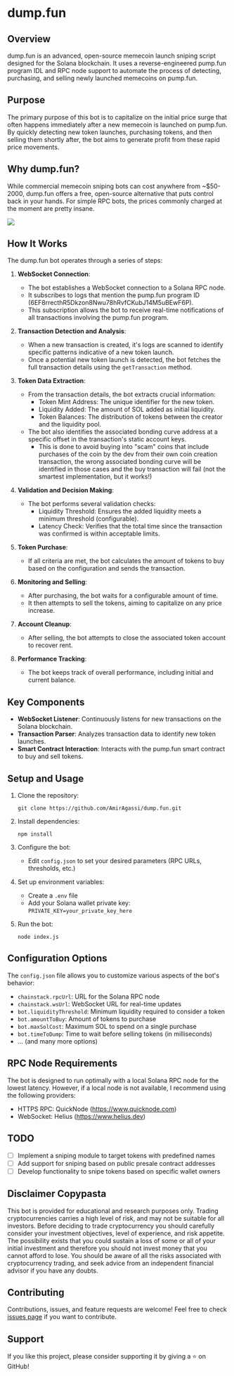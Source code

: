 # dump.fun

## Overview

dump.fun is an advanced, open-source memecoin launch sniping script designed for the Solana blockchain. It uses a reverse-engineered pump.fun program IDL and RPC node support to automate the process of detecting, purchasing, and selling newly launched memecoins on pump.fun.

## Purpose

The primary purpose of this bot is to capitalize on the initial price surge that often happens immediately after a new memecoin is launched on pump.fun. By quickly detecting new token launches, purchasing tokens, and then selling them shortly after, the bot aims to generate profit from these rapid price movements.

## Why dump.fun?

While commercial memecoin sniping bots can cost anywhere from ~$50-2000, dump.fun offers a free, open-source alternative that puts control back in your hands. For simple RPC bots, the prices commonly charged at the moment are pretty insane.

![](https://i.imgur.com/TI0hZYS.png)

## How It Works

The dump.fun bot operates through a series of steps:

1. **WebSocket Connection**: 
   - The bot establishes a WebSocket connection to a Solana RPC node.
   - It subscribes to logs that mention the pump.fun program ID (6EF8rrecthR5Dkzon8Nwu78hRvfCKubJ14M5uBEwF6P).
   - This subscription allows the bot to receive real-time notifications of all transactions involving the pump.fun program.

2. **Transaction Detection and Analysis**:
   - When a new transaction is created, it's logs are scanned to identify specific patterns indicative of a new token launch.
   - Once a potential new token launch is detected, the bot fetches the full transaction details using the `getTransaction` method.

3. **Token Data Extraction**:
   - From the transaction details, the bot extracts crucial information:
     - Token Mint Address: The unique identifier for the new token.
     - Liquidity Added: The amount of SOL added as initial liquidity.
     - Token Balances: The distribution of tokens between the creator and the liquidity pool.
   - The bot also identifies the associated bonding curve address at a specific offset in the transaction's static account keys.
     - This is done to avoid buying into "scam" coins that include purchases of the coin by the dev from their own coin creation transaction, the wrong associated bonding curve will be identified in those cases and the buy transaction will fail (not the smartest implementation, but it works!)

4. **Validation and Decision Making**:
   - The bot performs several validation checks:
     - Liquidity Threshold: Ensures the added liquidity meets a minimum threshold (configurable).
     - Latency Check: Verifies that the total time since the transaction was confirmed is within acceptable limits.

5. **Token Purchase**:
   - If all criteria are met, the bot calculates the amount of tokens to buy based on the configuration and sends the transaction.

6. **Monitoring and Selling**:
   - After purchasing, the bot waits for a configurable amount of time.
   - It then attempts to sell the tokens, aiming to capitalize on any price increase.

7. **Account Cleanup**:
   - After selling, the bot attempts to close the associated token account to recover rent.

8. **Performance Tracking**:
   - The bot keeps track of overall performance, including initial and current balance.

## Key Components

- **WebSocket Listener**: Continuously listens for new transactions on the Solana blockchain.
- **Transaction Parser**: Analyzes transaction data to identify new token launches.
- **Smart Contract Interaction**: Interacts with the pump.fun smart contract to buy and sell tokens.

## Setup and Usage

1. Clone the repository:
   ```
   git clone https://github.com/AmirAgassi/dump.fun.git
   ```

2. Install dependencies:
   ```
   npm install
   ```

3. Configure the bot:
   - Edit `config.json` to set your desired parameters (RPC URLs, thresholds, etc.)

4. Set up environment variables:
   - Create a `.env` file
   - Add your Solana wallet private key: `PRIVATE_KEY=your_private_key_here`

5. Run the bot:
   ```
   node index.js
   ```

## Configuration Options

The `config.json` file allows you to customize various aspects of the bot's behavior:

- `chainstack.rpcUrl`: URL for the Solana RPC node
- `chainstack.wsUrl`: WebSocket URL for real-time updates
- `bot.liquidityThreshold`: Minimum liquidity required to consider a token
- `bot.amountToBuy`: Amount of tokens to purchase
- `bot.maxSolCost`: Maximum SOL to spend on a single purchase
- `bot.timeToDump`: Time to wait before selling tokens (in milliseconds)
- ... (and many more options)

## RPC Node Requirements

The bot is designed to run optimally with a local Solana RPC node for the lowest latency. However, if a local node is not available, I recommend using the following providers:

- HTTPS RPC: QuickNode (https://www.quicknode.com)
- WebSocket: Helius (https://www.helius.dev)

## TODO

- [ ] Implement a sniping module to target tokens with predefined names
- [ ] Add support for sniping based on public presale contract addresses
- [ ] Develop functionality to snipe tokens based on specific wallet owners

## Disclaimer Copypasta

This bot is provided for educational and research purposes only. Trading cryptocurrencies carries a high level of risk, and may not be suitable for all investors. Before deciding to trade cryptocurrency you should carefully consider your investment objectives, level of experience, and risk appetite. The possibility exists that you could sustain a loss of some or all of your initial investment and therefore you should not invest money that you cannot afford to lose. You should be aware of all the risks associated with cryptocurrency trading, and seek advice from an independent financial advisor if you have any doubts.

## Contributing

Contributions, issues, and feature requests are welcome! Feel free to check [issues page](https://github.com/AmirAgassi/dump.fun/issues) if you want to contribute.

## Support

If you like this project, please consider supporting it by giving a ⭐️ on GitHub!
